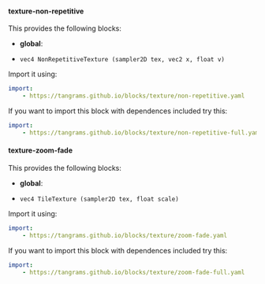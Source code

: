 

#### texture-non-repetitive [<i class='fa fa-github' aria-hidden='true'></i>](https://github.com/tangrams/blocks/tree/gh-pages//texture/non-repetitive.yaml)
This provides the following blocks:

- **global**:
 + `vec4 NonRepetitiveTexture (sampler2D tex, vec2 x, float v) `

Import it using:

```yaml
import:
    - https://tangrams.github.io/blocks/texture/non-repetitive.yaml
```




If you want to import this block with dependences included try this:

```yaml
import:
    - https://tangrams.github.io/blocks/texture/non-repetitive-full.yaml
```




#### texture-zoom-fade [<i class='fa fa-github' aria-hidden='true'></i>](https://github.com/tangrams/blocks/tree/gh-pages//texture/zoom-fade.yaml)
This provides the following blocks:

- **global**:
 + `vec4 TileTexture (sampler2D tex, float scale) `

Import it using:

```yaml
import:
    - https://tangrams.github.io/blocks/texture/zoom-fade.yaml
```




If you want to import this block with dependences included try this:

```yaml
import:
    - https://tangrams.github.io/blocks/texture/zoom-fade-full.yaml
```


